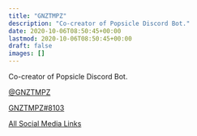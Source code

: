 ```yaml
---
title: "GNZTMPZ"
description: "Co-creator of Popsicle Discord Bot."
date: 2020-10-06T08:50:45+00:00
lastmod: 2020-10-06T08:50:45+00:00
draft: false
images: []
---
```


Co-creator of Popsicle Discord Bot.

[@GNZTMPZ](https://github.com/GNZTMPZ)

[GNZTMPZ#8103](https://discordapp.com/users/351147060956889088)

[All Social Media Links](https://gnztmpz.eu.org)
